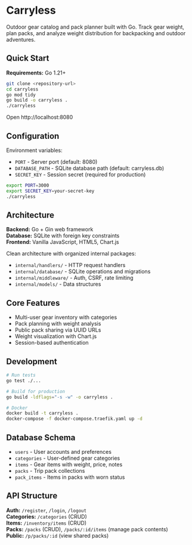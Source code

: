 # Carryless

Outdoor gear catalog and pack planner built with Go. Track gear weight, plan packs, and analyze weight distribution for backpacking and outdoor adventures.

## Quick Start

**Requirements:** Go 1.21+

```bash
git clone <repository-url>
cd carryless
go mod tidy
go build -o carryless .
./carryless
```

Open http://localhost:8080

## Configuration

Environment variables:
- `PORT` - Server port (default: 8080)
- `DATABASE_PATH` - SQLite database path (default: carryless.db)
- `SECRET_KEY` - Session secret (required for production)

```bash
export PORT=3000
export SECRET_KEY=your-secret-key
./carryless
```

## Architecture

**Backend:** Go + Gin web framework  
**Database:** SQLite with foreign key constraints  
**Frontend:** Vanilla JavaScript, HTML5, Chart.js  

Clean architecture with organized internal packages:
- `internal/handlers/` - HTTP request handlers
- `internal/database/` - SQLite operations and migrations
- `internal/middleware/` - Auth, CSRF, rate limiting
- `internal/models/` - Data structures

## Core Features

- Multi-user gear inventory with categories
- Pack planning with weight analysis
- Public pack sharing via UUID URLs  
- Weight visualization with Chart.js
- Session-based authentication

## Development

```bash
# Run tests
go test ./...

# Build for production
go build -ldflags="-s -w" -o carryless .

# Docker
docker build -t carryless .
docker-compose -f docker-compose.traefik.yaml up -d
```

## Database Schema

- `users` - User accounts and preferences
- `categories` - User-defined gear categories
- `items` - Gear items with weight, price, notes
- `packs` - Trip pack collections
- `pack_items` - Items in packs with worn status

## API Structure

**Auth:** `/register`, `/login`, `/logout`  
**Categories:** `/categories` (CRUD)  
**Items:** `/inventory/items` (CRUD)  
**Packs:** `/packs` (CRUD), `/packs/:id/items` (manage pack contents)  
**Public:** `/p/packs/:id` (view shared packs)